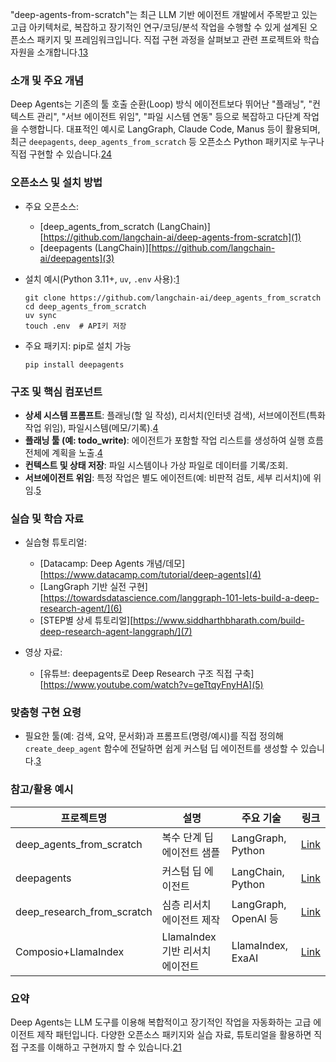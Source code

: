 "deep-agents-from-scratch"는 최근 LLM 기반 에이전트 개발에서 주목받고 있는 고급 아키텍처로, 복잡하고 장기적인 연구/코딩/분석 작업을 수행할 수 있게 설계된 오픈소스 패키지 및 프레임워크입니다. 직접 구현 과정을 살펴보고 관련 프로젝트와 학습 자원을 소개합니다.[1][2][3][4]

### 소개 및 주요 개념

Deep Agents는 기존의 툴 호출 순환(Loop) 방식 에이전트보다 뛰어난 "플래닝", "컨텍스트 관리", "서브 에이전트 위임", "파일 시스템 연동" 등으로 복잡하고 다단계 작업을 수행합니다. 대표적인 예시로 LangGraph, Claude Code, Manus 등이 활용되며, 최근 `deepagents`, `deep_agents_from_scratch` 등 오픈소스 Python 패키지로 누구나 직접 구현할 수 있습니다.[2][3][4][1]

### 오픈소스 및 설치 방법

- 주요 오픈소스:
  - [deep_agents_from_scratch (LangChain)][https://github.com/langchain-ai/deep-agents-from-scratch](1)
  - [deepagents (LangChain)][https://github.com/langchain-ai/deepagents](3)

- 설치 예시(Python 3.11+, `uv`, `.env` 사용):[1]

  ```
  git clone https://github.com/langchain-ai/deep_agents_from_scratch
  cd deep_agents_from_scratch
  uv sync
  touch .env  # API키 저장
  ```

- 주요 패키지: pip로 설치 가능

  ```
  pip install deepagents
  ```

### 구조 및 핵심 컴포넌트

- **상세 시스템 프롬프트**: 플래닝(할 일 작성), 리서치(인터넷 검색), 서브에이전트(특화 작업 위임), 파일시스템(메모/기록).[4]
- **플래닝 툴 (예: todo_write)**: 에이전트가 포함할 작업 리스트를 생성하여 실행 흐름 전체에 계획을 노출.[4]
- **컨텍스트 및 상태 저장**: 파일 시스템이나 가상 파일로 데이터를 기록/조회.
- **서브에이전트 위임**: 특정 작업은 별도 에이전트(예: 비판적 검토, 세부 리서치)에 위임.[5][3]

### 실습 및 학습 자료

- 실습형 튜토리얼:
  - [Datacamp: Deep Agents 개념/데모][https://www.datacamp.com/tutorial/deep-agents](4)
  - [LangGraph 기반 실전 구현][https://towardsdatascience.com/langgraph-101-lets-build-a-deep-research-agent/](6)
  - [STEP별 상세 튜토리얼][https://www.siddharthbharath.com/build-deep-research-agent-langgraph/](7)

- 영상 자료:
  - [유튜브: deepagents로 Deep Research 구조 직접 구축][https://www.youtube.com/watch?v=geTtqyFnyHA](5)

### 맞춤형 구현 요령

- 필요한 툴(예: 검색, 요약, 문서화)과 프롬프트(명령/예시)를 직접 정의해 `create_deep_agent` 함수에 전달하면 쉽게 커스텀 딥 에이전트를 생성할 수 있습니다.[3]

### 참고/활용 예시

| 프로젝트명                   | 설명                       | 주요 기술     | 링크                   |
|-----------------------------|----------------------------|--------------|------------------------|
| deep_agents_from_scratch    | 복수 단계 딥 에이전트 샘플 | LangGraph, Python | [Link][1]       |
| deepagents                  | 커스텀 딥 에이전트          | LangChain, Python | [Link][3]        |
| deep_research_from_scratch  | 심층 리서치 에이전트 제작   | LangGraph, OpenAI 등 | [Link][8]   |
| Composio+LlamaIndex         | LlamaIndex 기반 리서치 에이전트 | LlamaIndex, ExaAI | [Link][9]   |

### 요약

Deep Agents는 LLM 도구를 이용해 복합적이고 장기적인 작업을 자동화하는 고급 에이전트 제작 패턴입니다. 다양한 오픈소스 패키지와 실습 자료, 튜토리얼을 활용하면 직접 구조를 이해하고 구현까지 할 수 있습니다.[2][3][1][4]

[1]: https://github.com/langchain-ai/deep-agents-from-scratch
[2]: https://blog.langchain.com/deep-agents/
[3]: https://github.com/langchain-ai/deepagents
[4]: https://www.datacamp.com/tutorial/deep-agents
[5]: https://www.youtube.com/watch?v=geTtqyFnyHA
[6]: https://towardsdatascience.com/langgraph-101-lets-build-a-deep-research-agent/
[7]: https://www.siddharthbharath.com/build-deep-research-agent-langgraph/
[8]: https://github.com/langchain-ai/deep_research_from_scratch
[9]: https://dev.to/composiodev/building-an-open-source-deep-research-agent-from-scratch-using-llamaindex-composio-exaai-4j9b